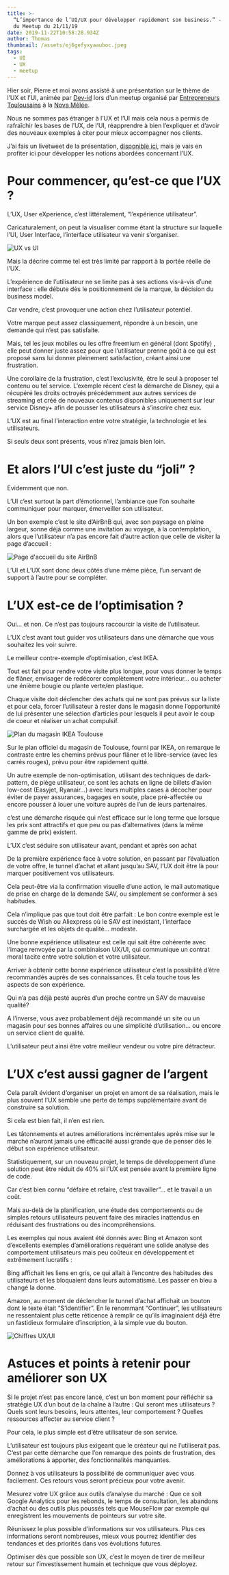 ```yaml
---
title: >-
  “L’importance de l’UI/UX pour développer rapidement son business.” - Débrief
  du Meetup du 21/11/19 
date: 2019-11-22T10:58:28.934Z
author: Thomas
thumbnail: /assets/ej6gefyxyaauboc.jpeg
tags:
  - UI
  - UX
  - meetup
---
```

Hier soir, Pierre et moi avons assisté à une présentation sur le thème de l’UX et l’UI, animée par [Dev-id](https://twitter.com/DevidCompany) lors d’un meetup organisé par [Entrepreneurs Toulousains](https://www.meetup.com/fr-FR/entrepreneurs-toulousains) à la [Nova Mêlée](https://lacantine-toulouse.org/nova-melee).



Nous ne sommes pas étranger à l’UX et l’UI mais cela nous a permis de rafraîchir les bases de l’UX, de l’UI, réapprendre à bien l’expliquer et d’avoir des nouveaux exemples à citer pour mieux accompagner nos clients.



J’ai fais un livetweet de la présentation, [disponible ici](https://twitter.com/commit42/status/1197542525260763136?s=20), mais je vais en profiter ici pour développer les notions abordées concernant l’UX.



# Pour commencer, qu’est-ce que l’UX ?



L’UX, User eXperience, c’est littéralement, “l’expérience utilisateur”. 



Caricaturalement, on peut la visualiser comme étant la structure sur laquelle l’UI, User Interface, l’interface utilisateur va venir s’organiser.



![UX vs UI](/assets/dessin-sans-titre.jpg "UX vs UI")



Mais la décrire comme tel est très limité par rapport à la portée réelle de l’UX.



L’expérience de l’utilisateur ne se limite pas à ses actions vis-à-vis d’une interface : elle débute dès le positionnement de la marque, la décision du business model.



Car vendre, c’est provoquer une action chez l’utilisateur potentiel.



Votre marque peut assez classiquement, répondre à un besoin, une demande qui n’est pas satisfaite.

Mais, tel les jeux mobiles ou les offre freemium en général (dont Spotify) , elle peut donner juste assez pour que l’utilisateur prenne goût à ce qui est proposé sans lui donner pleinement satisfaction, créant ainsi une frustration.



Une corollaire de la frustration, c’est l’exclusivité, être le seul à proposer tel contenu ou tel service. L’exemple récent c’est la démarche de Disney, qui a récupéré les droits octroyés précédemment aux autres services de streaming et créé de nouveaux contenus disponibles uniquement sur leur service Disney+ afin de pousser les utilisateurs à s’inscrire chez eux.



L’UX est au final l'interaction entre votre stratégie, la technologie et les utilisateurs.



Si seuls deux sont présents, vous n’irez jamais bien loin.



# Et alors l’UI c’est juste du “joli” ?

Evidemment que non. 

L’UI c’est surtout la part d’émotionnel, l’ambiance que l’on souhaite communiquer pour marquer, émerveiller son utilisateur.



Un bon exemple c’est le site d’AirBnB qui, avec son paysage en pleine largeur, sonne déjà comme une invitation au voyage, à la contemplation, alors que l’utilisateur n’a pas encore fait d’autre action que celle de visiter la page d’accueil :



![Page d'accueil du site AirBnB](/assets/airbnb.png "Page d'accueil du site AirBnB")



L’UI et L’UX sont donc deux côtés d’une même pièce, l’un servant de support à l’autre pour se compléter.



# L’UX est-ce de l’optimisation ?



Oui… et non. Ce n’est pas toujours raccourcir la visite de l’utilisateur.

L’UX c’est avant tout guider vos utilisateurs dans une démarche que vous souhaitez les voir suivre.



Le meilleur contre-exemple d’optimisation, c’est IKEA.

Tout est fait pour rendre votre visite plus longue, pour vous donner le temps de flâner, envisager de redécorer complètement votre intérieur... ou acheter une énième bougie ou plante verte/en plastique. 



Chaque visite doit déclencher des achats qui ne sont pas prévus sur la liste et pour cela, forcer l’utilisateur à rester dans le magasin donne l’opportunité de lui présenter une sélection d’articles pour lesquels il peut avoir le coup de coeur et réaliser un achat compulsif.

![Plan du magasin IKEA Toulouse](/assets/ikeamap.png "Plan du magasin IKEA Toulouse")

Sur le plan officiel du magasin de Toulouse, fourni par IKEA, on remarque le contraste entre les chemins prévus pour flâner et le libre-service (avec les carrés rouges), prévu pour être rapidement quitté.



Un autre exemple de non-optimisation, utilisant des techniques de dark-pattern, de piège utilisateur, ce sont les achats en ligne de billets d’avion low-cost (Easyjet, Ryanair…) avec leurs multiples cases à décocher pour éviter de payer assurances, bagages en soute, place pré-affectée ou encore pousser à louer une voiture auprès de l’un de leurs partenaires.



c’est une démarche risquée qui n’est efficace sur le long terme que lorsque les prix sont attractifs et que peu ou pas d’alternatives (dans la même gamme de prix) existent.



L’UX c’est séduire son utilisateur avant, pendant et après son achat



De la première expérience face à votre solution, en passant par l’évaluation de votre offre, le tunnel d’achat et allant jusqu’au SAV, l’UX doit être là pour marquer positivement vos utilisateurs.



Cela peut-être via la confirmation visuelle d’une action, le mail automatique de prise en charge de la demande SAV, ou simplement se conformer à ses habitudes.



Cela n’implique pas que tout doit être parfait : Le bon contre exemple est le succès de Wish ou Aliexpress où le SAV est inexistant, l’interface surchargée et les objets de qualité… modeste.



Une bonne expérience utilisateur est celle qui sait être cohérente avec l’image renvoyée par la combinaison UX/UI, qui communique un contrat moral tacite entre votre solution et votre utilisateur.



Arriver à obtenir cette bonne expérience utilisateur c’est la possibilité d’être recommandés auprès de ses connaissances. Et cela touche tous les aspects de son expérience.



Qui n’a pas déjà pesté auprès d’un proche contre un SAV de mauvaise qualité?



A l’inverse, vous avez probablement déjà recommandé un site ou un magasin pour ses bonnes affaires ou une simplicité d’utilisation… ou encore un service client de qualité.



L’utilisateur peut ainsi être votre meilleur vendeur ou votre pire détracteur.

# L’UX c’est aussi gagner de l’argent



Cela paraît évident d’organiser un projet en amont de sa réalisation, mais le plus souvent l’UX semble une perte de temps supplémentaire avant de construire sa solution.



Si cela est bien fait, il n’en est rien.



Les tâtonnements et autres améliorations incrémentales après mise sur le marché n’auront jamais une efficacité aussi grande que de penser dès le début son expérience utilisateur.



Statistiquement, sur un nouveau projet, le temps de développement d’une solution peut être réduit de 40% si l’UX est pensée avant la première ligne de code.



Car c’est bien connu “défaire et refaire, c’est travailler”... et le travail a un coût.



Mais au-delà de la planification, une étude des comportements ou de simples retours utilisateurs peuvent faire des miracles inattendus en réduisant des frustrations ou des incompréhensions.



Les exemples qui nous avaient été donnés avec Bing et Amazon sont d’excellents exemples d’améliorations requérant une solide analyse des comportement utilisateurs mais peu coûteux en développement et extrêmement lucratifs :



Bing affichait les liens en gris, ce qui allait à l’encontre des habitudes des utilisateurs et les bloquaient dans leurs automatisme. Les passer en bleu a changé la donne.



Amazon, au moment de déclencher le tunnel d’achat affichait un bouton dont le texte était “S’identifier”. En le renommant “Continuer”, les utilisateurs ne ressentaient plus cette réticence à remplir ce qu’ils imaginaient déjà être un fastidieux formulaire d’inscription, à la simple vue du bouton.

![Chiffres UX/UI](/assets/uximpacteco.png "Chiffres UX/UI")

# Astuces et points à retenir pour améliorer son UX 



Si le projet n’est pas encore lancé, c’est un bon moment pour réfléchir sa stratégie UX d’un bout de la chaîne à l’autre : Qui seront mes utilisateurs ? Quels sont leurs besoins, leurs attentes, leur comportement ? Quelles ressources affecter au service client ? 



Pour cela, le plus simple est d’être utilisateur de son service. 

L’utilisateur est toujours plus exigeant que le créateur qui ne l’utiliserait pas. C’est par cette démarche que l’on remarque des points de frustration, des améliorations à apporter, des fonctionnalités manquantes.



Donnez à vos utilisateurs la possibilité de communiquer avec vous facilement. Ces retours vous seront précieux pour votre avenir. 

Mesurez votre UX grâce aux outils d’analyse du marché : Que ce soit Google Analytics pour les rebonds, le temps de consultation, les abandons d’achat ou des outils plus poussés tels que MouseFlow par exemple qui enregistrent les mouvements de pointeurs sur votre site.



Réunissez le plus possible d’informations sur vos utilisateurs. Plus ces informations seront nombreuses, mieux vous pourrez identifier des tendances et des priorités dans vos évolutions futures.



Optimiser dès que possible son UX, c’est le moyen de tirer de meilleur retour sur l’investissement humain et technique que vous déployez.
